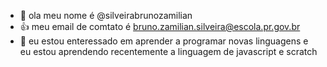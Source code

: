 - 👋 ola meu nome é @silveirabrunozamilian
- :+1: meu email de comtato é bruno.zamilian.silveira@escola.pr.gov.br
-  👀 eu estou enteressado em aprender a programar novas linguagens e eu estou aprendendo recentemente a linguagem de javascript e scratch

